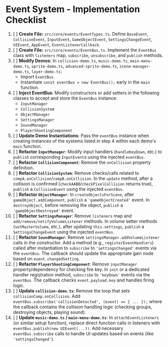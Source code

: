 # Event System - Implementation Checklist

1.  [ ] **Create File:** `src/core/events/EventTypes.ts`. Define `BaseEvent`, `CollisionEvent`, `InputEvent`, `GameObjectEvent`, `SettingsChangeEvent`, `UIEvent`, `AppEvent`, `EventListenerCallback`.
2.  [ ] **Create File:** `src/core/events/EventBus.ts`. Implement the `EventBus` class with `listeners` map, `subscribe`, `unsubscribe`, and `publish` methods.
3.  [ ] **Modify Demos:** In `collision-demo.ts`, `music-demo.ts`, `main-menu-demo.ts`, `sprite-demo.ts`, `advanced-sprite-demo.ts`, `scene-manager-demo.ts`, `layer-demo.ts`:
    - Import `EventBus`.
    - Instantiate `const eventBus = new EventBus();` early in the `main` function.
4.  [ ] **Inject EventBus**: Modify constructors or add setters in the following classes to accept and store the `EventBus` instance:
    - `InputManager`
    - `CollisionSystem`
    - `ObjectManager`
    - `SettingsManager`
    - `SoundManager`
    - `PlayerShootingComponent`
5.  [ ] **Update Demo Instantiations**: Pass the `eventBus` instance when creating instances of the systems listed in step 4 within each demo's `main` function.
6.  [ ] **Refactor `InputManager`**: Modify input handlers (`handleKeyDown`, etc.) to `publish` corresponding `InputEvent`s using the injected `eventBus`.
7.  [ ] **Refactor `CollisionComponent`**: Remove the `onCollision` property definition.
8.  [ ] **Refactor `CollisionSystem`**: Remove checks/calls related to `compA.onCollision`/`compB.onCollision`. In the `update` method, after a collision is confirmed (`checkAABB`/`checkPixelCollision` returns true), `publish` a `CollisionEvent` using the injected `eventBus`.
9.  [ ] **Refactor `ObjectManager`**: In `createObjectsForScene`, after `gameObject.addComponent`, `publish` a `'gameObjectCreated'` event. In `destroyObject`, before removing the object, `publish` a `'gameObjectDestroyed'` event.
10. [ ] **Refactor `SettingsManager`**: Remove `listeners` map and `add/remove/notifyVolumeListener` methods. In volume setter methods (`setMasterVolume`, etc.), after updating `this.settings`, `publish` a `SettingsChangeEvent` using the injected `eventBus`.
11. [ ] **Refactor `SoundManager`**: Remove `settingsManager.addVolumeListener` calls in the constructor. Add a method (e.g., `registerEventHandlers`) called after instantiation to `subscribe` to `'settingsChanged'` events via the `eventBus`. The callback should update the appropriate gain node based on `event.changedSetting`.
12. [ ] **Refactor `PlayerShootingComponent`**: Remove `inputManager` property/dependency for checking fire key. In `init` or a dedicated handler registration method, `subscribe` to `'keyDown'` events via the `eventBus`. The callback checks `event.payload.key` and handles firing logic.
13. [ ] **Update `collision-demo.ts`**: Remove the loop that sets `collisionComp.onCollision`. Add `eventBus.subscribe('collisionDetected', (event) => { ... });` where the callback contains the collision handling logic (checking groups, destroying objects, playing sound).
14. [ ] **Update `music-demo.ts` / `main-menu-demo.ts`**: In `attachEventListeners` (or similar setup function), replace direct function calls in listeners with `eventBus.publish(new UIEvent(...))`. Add necessary `eventBus.subscribe` calls to handle UI updates based on events (like `'settingsChanged'`).
